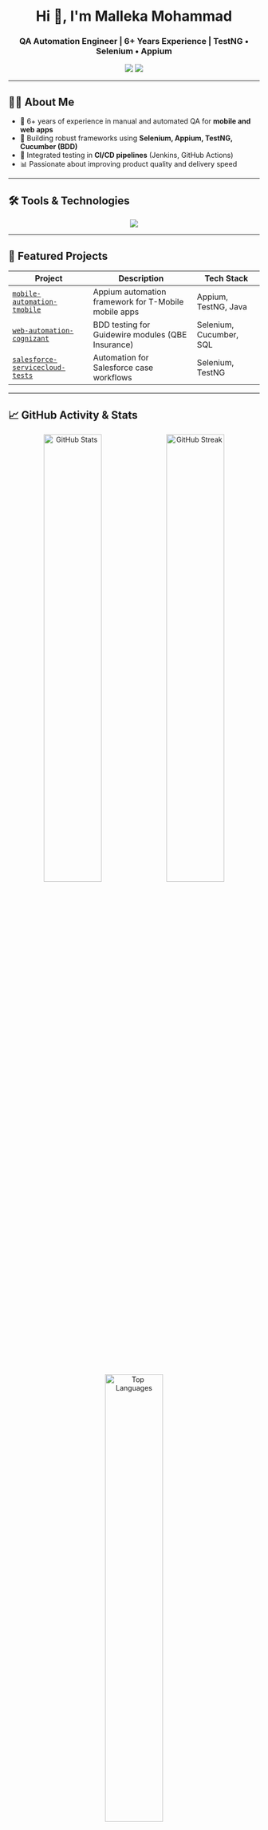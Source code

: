 <h1 align="center">Hi 👋, I'm Malleka Mohammad</h1>
<h3 align="center">QA Automation Engineer | 6+ Years Experience | TestNG • Selenium • Appium</h3>

<p align="center">
  <a href="mailto:mohammadmalleka@gmail.com"><img src="https://img.shields.io/badge/Email-D14836?style=for-the-badge&logo=gmail&logoColor=white"></a>
  <a href="https://www.linkedin.com/in/malleka-mohammad" target="_blank"><img src="https://img.shields.io/badge/LinkedIn-0077B5?style=for-the-badge&logo=linkedin&logoColor=white"></a>
</p>

---

## 🧑‍💻 About Me

- 💼 6+ years of experience in manual and automated QA for **mobile and web apps**
- 🧪 Building robust frameworks using **Selenium, Appium, TestNG, Cucumber (BDD)**
- 🚀 Integrated testing in **CI/CD pipelines** (Jenkins, GitHub Actions)
- 📊 Passionate about improving product quality and delivery speed

---

## 🛠️ Tools & Technologies

<p align="center">
  <img src="https://skillicons.dev/icons?i=java,selenium,testng,appium,git,github,jenkins,html,css,javascript,mysql" />
</p>

---

## 📂 Featured Projects

| Project | Description | Tech Stack |
|--------|-------------|------------|
| [`mobile-automation-tmobile`](https://github.com/Malleka2123/mobile-automation-tmobile) | Appium automation framework for T-Mobile mobile apps | Appium, TestNG, Java |
| [`web-automation-cognizant`](https://github.com/Malleka2123/web-automation-cognizant) | BDD testing for Guidewire modules (QBE Insurance) | Selenium, Cucumber, SQL |
| [`salesforce-servicecloud-tests`](https://github.com/Malleka2123/salesforce-servicecloud-tests) | Automation for Salesforce case workflows | Selenium, TestNG |

---

## 📈 GitHub Activity & Stats

<p align="center">
  <img src="https://github-readme-stats.vercel.app/api?username=Malleka2123&show_icons=true&theme=react&hide_border=true" alt="GitHub Stats" width="48%"/>
  <img src="https://github-readme-streak-stats.herokuapp.com/?user=Malleka2123&theme=react&hide_border=true" alt="GitHub Streak" width="48%"/>
</p>

<p align="center">
  <img src="https://github-readme-stats.vercel.app/api/top-langs/?username=Malleka2123&layout=compact&theme=react&hide_border=true" alt="Top Languages" width="48%"/>
</p>

---

## 🌍 Visitor Counter

<p align="center">
  <img src="https://komarev.com/ghpvc/?username=Malleka2123&label=Visitors&color=0e75b6&style=flat" alt="Visitor Counter" />
</p>
